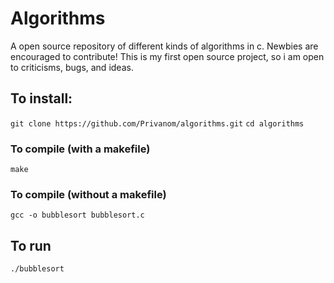 # Algorithms
A open source repository of different kinds of algorithms in c. Newbies are encouraged to contribute!
This is my first open source project, so i am open to criticisms, bugs, and ideas.

## To install:
`git clone https://github.com/Privanom/algorithms.git`
`cd algorithms`
### To compile (with a makefile)
`make`
### To compile (without a makefile)
`gcc -o bubblesort bubblesort.c`

## To run
`./bubblesort`
